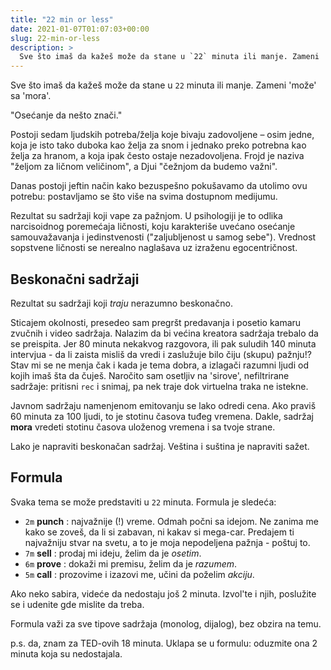 ```yaml
---
title: "22 min or less"
date: 2021-01-07T01:07:03+00:00
slug: 22-min-or-less
description: >
  Sve što imaš da kažeš može da stane u `22` minuta ili manje. Zameni 'može' sa 'mora'.
---
```


Sve što imaš da kažeš može da stane u `22` minuta ili manje. Zameni 'može' sa 'mora'.

"Osećanje da nešto znači."

Postoji sedam ljudskih potreba/želja koje bivaju zadovoljene – osim jedne, koja je isto tako duboka kao želja za snom i jednako preko potrebna kao želja za hranom, a koja ipak često ostaje nezadovoljena. Frojd je naziva "željom za ličnom veličinom", a Djui "čežnjom da budemo važni".

Danas postoji jeftin način kako bezuspešno pokušavamo da utolimo ovu potrebu: postavljamo se što više na svima dostupnom medijumu.

Rezultat su sadržaji koji vape za pažnjom. U psihologiji je to odlika narcisoidnog poremećaja ličnosti, koju karakteriše uvećano osećanje samouvažavanja i jedinstvenosti ("zaljubljenost u samog sebe"). Vrednost sopstvene ličnosti se nerealno naglašava uz izraženu egocentričnost.

## Beskonačni sadržaji

Rezultat su sadržaji koji _traju_ nerazumno beskonačno.

Sticajem okolnosti, presedeo sam pregršt predavanja i posetio kamaru zvučnih i video sadržaja. Nalazim da bi većina kreatora sadržaja trebalo da se preispita. Jer 80 minuta nekakvog razgovora, ili pak suludih 140 minuta intervjua - da li zaista misliš da vredi i zaslužuje bilo čiju (skupu) pažnju!? Stav mi se ne menja čak i kada je tema dobra, a izlagači razumni ljudi od kojih imaš šta da čuješ. Naročito sam osetljiv na 'sirove', nefiltrirane sadržaje: pritisni `rec` i snimaj, pa nek traje dok virtuelna traka ne istekne.

Javnom sadržaju namenjenom emitovanju se lako odredi cena. Ako praviš 60 minuta za 100 ljudi, to je stotinu časova tuđeg vremena. Dakle, sadržaj **mora** vredeti stotinu časova uloženog vremena i sa tvoje strane.

Lako je napraviti beskonačan sadržaj. Veština i suština je napraviti sažet.

## Formula

Svaka tema se može predstaviti u `22` minuta. Formula je sledeća:

+ `2m` **punch** : najvažnije (!) vreme. Odmah počni sa idejom. Ne zanima me kako se zoveš, da li si zabavan, ni kakav si mega-car. Predajem ti najvažniju stvar na svetu, a to je moja nepodeljena pažnja - poštuj to.
+ `7m` **sell** : prodaj mi ideju, želim da je _osetim_.
+ `6m` **prove** : dokaži mi premisu, želim da je _razumem_.
+ `5m` **call** : prozovime i izazovi me, učini da poželim _akciju_.

Ako neko sabira, videće da nedostaju još 2 minuta. Izvol'te i njih, poslužite se i udenite gde mislite da treba.

Formula važi za sve tipove sadržaja (monolog, dijalog), bez obzira na temu.

p.s. da, znam za TED-ovih 18 minuta. Uklapa se u formulu: oduzmite ona 2 minuta koja su nedostajala.
